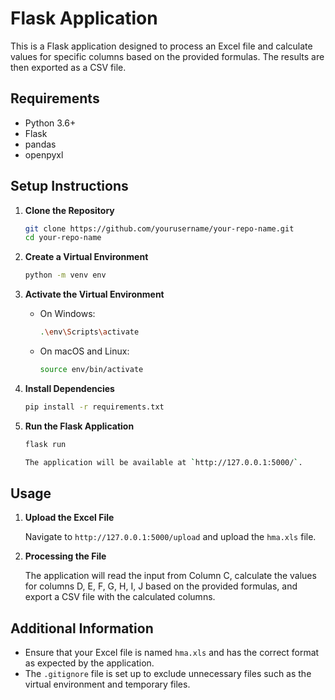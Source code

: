 # Flask Application

This is a Flask application designed to process an Excel file and calculate values for specific columns based on the provided formulas. The results are then exported as a CSV file.

## Requirements

- Python 3.6+
- Flask
- pandas
- openpyxl

## Setup Instructions

1. **Clone the Repository**

   ```bash
   git clone https://github.com/yourusername/your-repo-name.git
   cd your-repo-name
   ```

2. **Create a Virtual Environment**

   ```bash
   python -m venv env

3. **Activate the Virtual Environment**

   - On Windows:
     ```bash
     .\env\Scripts\activate
     ```
   - On macOS and Linux:
     ```bash
     source env/bin/activate
     ```

4. **Install Dependencies**

   ```bash
   pip install -r requirements.txt
   ```

5. **Run the Flask Application**

   ```bash
   flask run

   The application will be available at `http://127.0.0.1:5000/`.

## Usage

1. **Upload the Excel File**

   Navigate to `http://127.0.0.1:5000/upload` and upload the `hma.xls` file.

2. **Processing the File**

   The application will read the input from Column C, calculate the values for columns D, E, F, G, H, I, J based on the provided formulas, and export a CSV file with the calculated columns.

## Additional Information

- Ensure that your Excel file is named `hma.xls` and has the correct format as expected by the application.
- The `.gitignore` file is set up to exclude unnecessary files such as the virtual environment and temporary files.

